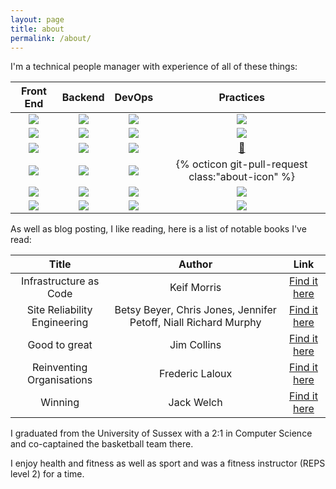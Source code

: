 ```yaml
---
layout: page
title: about
permalink: /about/
---
```


I'm a technical people manager with experience of all of these things:

| Front End | Backend | DevOps | Practices |
| :-------: | :-----: | :----: | :-------: |
| <a href="https://reactjs.org/"><img class="about-icon" src="https://cdn.auth0.com/blog/react-js/react.png"/></a> | <a href="https://www.ruby-lang.org/en/"><img class="about-icon" src="https://avatars0.githubusercontent.com/u/210414?s=400&v=4"/></a> | <a href="https://en.wikipedia.org/wiki/Linux"><img class="about-icon" src="https://upload.wikimedia.org/wikipedia/commons/thumb/3/35/Tux.svg/1200px-Tux.svg.png"/></a> | <a href="https://en.wikipedia.org/wiki/Scrum_(software_development)"><img class="about-icon" src="https://cdn1.iconfinder.com/data/icons/monocromatic-vol-1/128/scrum-512.png"/></a> |
| <a href="https://www.javascript.com/"><img class="about-icon" src="https://upload.wikimedia.org/wikipedia/commons/6/6a/JavaScript-logo.png"/></a> | <a href="rubyonrails.org/"><img class="about-icon" src="https://upload.wikimedia.org/wikipedia/commons/1/16/Ruby_on_Rails-logo.png"/></a> | <a href="https://www.docker.com/"><img class="about-icon" src="https://msdnshared.blob.core.windows.net/media/2017/10/docker.png"/></a> | <a href="https://en.wikipedia.org/wiki/Test-driven_development"><img class="about-icon" src="https://upload.wikimedia.org/wikipedia/commons/thumb/8/89/Red-green-blue_dot.svg/2000px-Red-green-blue_dot.svg.png"/></a> |
| <a href="https://en.wikipedia.org/wiki/HTML"><img class="about-icon" src="https://upload.wikimedia.org/wikipedia/commons/thumb/6/61/HTML5_logo_and_wordmark.svg/1200px-HTML5_logo_and_wordmark.svg.png"/></a> | <a href="https://elixir-lang.org/"><img class="about-icon" src="https://avatars0.githubusercontent.com/u/1481354?s=400&v=4"/></a> | <a href="https://www.chef.io/chef/"><img class="about-icon" src="https://upload.wikimedia.org/wikipedia/commons/thumb/8/8a/Chef_logo.svg/2000px-Chef_logo.svg.png"/></a> | <a href="https://github.com/sadir/git-pairing-session">:pear:</a> |
| <a href="https://en.wikipedia.org/wiki/Cascading_Style_Sheets"><img class="about-icon" src="https://upload.wikimedia.org/wikipedia/commons/thumb/d/d5/CSS3_logo_and_wordmark.svg/2000px-CSS3_logo_and_wordmark.svg.png"/></a> | <a href="phoenixframework.org/"><img class="about-icon" src="https://cdn-images-1.medium.com/max/1200/1*dSEZ_-edPD4VUuVatO5JlA.png"/></a> | <a href="https://www.ansible.com/"><img class="about-icon" src="https://major.io/wp-content/uploads/2014/08/image-ansible.png"/></a> | {% octicon git-pull-request class:"about-icon" %} |
| <a href="https://webpack.js.org/"><img class="about-icon" src="https://cdn.worldvectorlogo.com/logos/webpack.svg"/></a> | <a href="https://golang.org/"><img class="about-icon" src="http://www.unixstickers.com/image/data/stickers/golang/golang.sh.png"/></a> | <a href="https://kubernetes.io/"><img class="about-icon" src="https://avatars1.githubusercontent.com/u/13629408?s=400&v=4"/></a> | <a href="https://git-scm.com/"><img class="about-icon" src="https://avatars1.githubusercontent.com/u/18133?s=400&v=4"/></a> |
| <a href="https://www.typescriptlang.org/"><img class="about-icon" src="https://encrypted-tbn0.gstatic.com/images?q=tbn:ANd9GcQhVzYKdTzoCQbR0JKls7z_rUUgLNXbjhvN0A4jetO3wVmss4mvdg"/></a> | <a href="https://www.postgresql.org/"><img class="about-icon" src="https://upload.wikimedia.org/wikipedia/commons/thumb/2/29/Postgresql_elephant.svg/1200px-Postgresql_elephant.svg.png"/></a> | <a href="https://en.wikipedia.org/wiki/Category:Cloud_computing_providers"><img class="about-icon" src="https://png.icons8.com/metro/1600/cloud.png"/></a> | <a href="https://en.wikipedia.org/wiki/Continuous_integration"><img class="about-icon" src="https://smartbear.com/SmartBear/media/images/Solutions/icon-continuous-integration.png"/></a> |

As well as blog posting, I like reading, here is a list of notable books I've read:

| Title | Author | Link |
| :---: | :----: | :--: |
| Infrastructure as Code | Keif Morris | <a href="http://shop.oreilly.com/product/0636920039297.do">Find it here</a> |
| Site Reliability Engineering | Betsy Beyer, Chris Jones, Jennifer Petoff, Niall Richard Murphy | <a href="https://landing.google.com/sre/book.html">Find it here</a> |
| Good to great | Jim Collins | <a href="https://www.amazon.co.uk/Good-Great-Some-Companies-Others-ebook/dp/B0058DRUV6">Find it here</a> |
| Reinventing Organisations | Frederic Laloux | <a href="http://www.reinventingorganizations.com/">Find it here</a> |
| Winning | Jack Welch | <a href="https://www.amazon.co.uk/Winning-Jack-Welch/dp/0061240176">Find it here</a> |

I graduated from the University of Sussex with a 2:1 in Computer Science and co-captained the basketball team there.

I enjoy health and fitness as well as sport and was a fitness instructor (REPS level 2) for a time.
